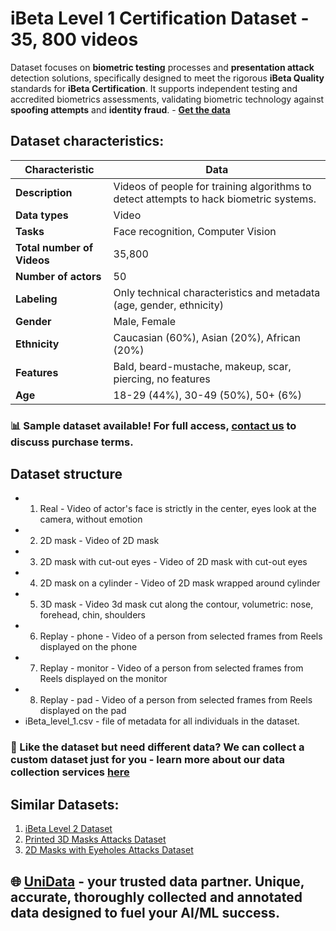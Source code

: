 # iBeta Level 1 Certification Dataset - 35, 800 videos
Dataset focuses on **biometric testing** processes and **presentation attack** detection solutions, specifically designed to meet the rigorous **iBeta Quality** standards for **iBeta Certification**. It supports independent testing and accredited biometrics assessments, validating biometric technology against **spoofing attempts** and **identity fraud**. -  **[Get the data](https://unidata.pro/datasets/ibeta-level-1-video-attacks/?utm_source=github-ibeta&utm_medium=referral&utm_campaign=ibeta-level-1-certification-dataset)**
## Dataset characteristics:
| Characteristic              | Data                                                                 |
|-----------------------------|----------------------------------------------------------------------|
| **Description**             | Videos of people for training algorithms to detect attempts to hack biometric systems. |
| **Data types**              | Video                                                               |
| **Tasks**                   | Face recognition, Computer Vision                                   |
| **Total number of Videos**  | 35,800                                                              |
| **Number of actors**        | 50                                                                  |
| **Labeling**                | Only technical characteristics and metadata (age, gender, ethnicity) |
| **Gender**                  | Male, Female                                                        |
| **Ethnicity**               | Caucasian (60%), Asian (20%), African (20%)                         |
| **Features**                | Bald, beard-mustache, makeup, scar, piercing, no features           |
| **Age**                     | 18-29 (44%), 30-49 (50%), 50+ (6%)                                  |
### 📊 Sample dataset available! For full access, [contact us](https://unidata.pro/datasets/ibeta-level-1-video-attacks/?utm_source=github-ibeta&utm_medium=referral&utm_campaign=ibeta-level-1-certification-dataset) to discuss purchase terms.

## Dataset structure
- 1. Real - Video of actor's face is strictly in the center, eyes look at the camera, without emotion
- 2. 2D mask - Video of 2D mask
- 3. 2D mask with cut-out eyes - Video of 2D mask with cut-out eyes
- 4. 2D mask on a cylinder - Video of 2D mask wrapped around cylinder
- 5. 3D mask - Video 3d mask cut along the contour, volumetric: nose, forehead, chin, shoulders
- 6. Replay - phone - Video of a person from selected frames from Reels displayed on the phone
- 7. Replay - monitor - Video of a person from selected frames from Reels displayed on the monitor 
- 8. Replay - pad - Video of a person from selected frames from Reels displayed on the pad
- iBeta_level_1.csv - file of metadata  for all individuals in the dataset.

### 🧩 Like the dataset but need different data? We can collect a custom dataset just for you - learn more about our data collection services [here](https://unidata.pro/datasets/ibeta-level-1-video-attacks/?utm_source=github-ibeta&utm_medium=referral&utm_campaign=ibeta-level-1-certification-dataset)


## Similar Datasets:
1. [iBeta Level 2 Dataset](https://unidata.pro/datasets/ibeta-level-2-video-attacks/?utm_source=github-ibeta&utm_medium=referral&utm_campaign=ibeta-level-2-certification-dataset)
2. [Printed 3D Masks Attacks Dataset](https://unidata.pro/datasets/printed-3d-masks-attacks/?utm_source=github-ibeta&utm_medium=referral&utm_campaign=ibeta-level-1-certification-dataset)
3. [2D Masks with Eyeholes Attacks Dataset](https://unidata.pro/datasets/2d-masks/?utm_source=github-ibeta&utm_medium=referral&utm_campaign=ibeta-level-1-certification-dataset)
## 🌐 [UniData](https://unidata.pro/datasets/ibeta-level-1-video-attacks/?utm_source=github-ibeta&utm_medium=referral&utm_campaign=ibeta-level-1-certification-dataset) - your trusted data partner. Unique, accurate, thoroughly collected and annotated data designed to fuel your AI/ML success.

